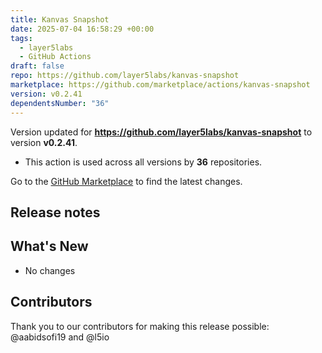 ```yaml
---
title: Kanvas Snapshot
date: 2025-07-04 16:58:29 +00:00
tags:
  - layer5labs
  - GitHub Actions
draft: false
repo: https://github.com/layer5labs/kanvas-snapshot
marketplace: https://github.com/marketplace/actions/kanvas-snapshot
version: v0.2.41
dependentsNumber: "36"
---
```



Version updated for **https://github.com/layer5labs/kanvas-snapshot** to version **v0.2.41**.
- This action is used across all versions by **36** repositories.

Go to the [GitHub Marketplace](https://github.com/marketplace/actions/kanvas-snapshot) to find the latest changes.

## Release notes

## What's New
* No changes

## Contributors

Thank you to our contributors for making this release possible:
@aabidsofi19 and @l5io

